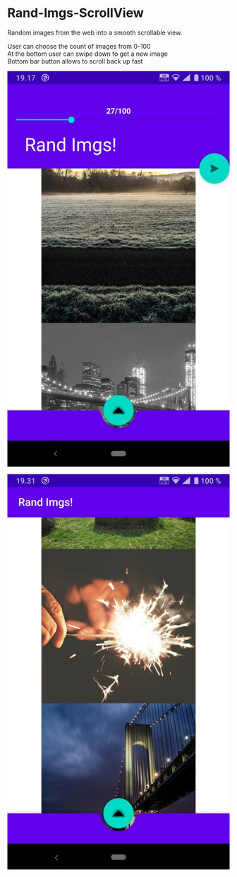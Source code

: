 # Rand-Imgs-ScrollView
Random images from the web into a smooth scrollable view. 

User can choose the count of images from 0-100\
At the bottom user can swipe down to get a new image\
Bottom bar button allows to scroll back up fast

![appImg](https://github.com/Niko-Leskinen/Rand-Imgs-ScrollView/blob/master/Resources/appImg.jpg?raw=true)

![appImg](https://github.com/Niko-Leskinen/Rand-Imgs-ScrollView/blob/master/Resources/appImgScroll.jpg?raw=true)
